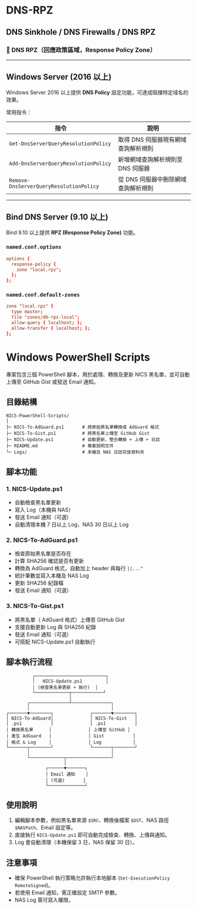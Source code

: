 # DNS-RPZ  
## DNS Sinkhole / DNS Firewalls / DNS RPZ  

### 📌 DNS RPZ（回應政策區域，Response Policy Zone）

---

## Windows Server (2016 以上)  

Windows Server 2016 以上提供 **DNS Policy** 設定功能，可達成阻擋特定域名的效果。  

常用指令：  

| 指令 | 說明 |
|------|------|
| `Get-DnsServerQueryResolutionPolicy` | 取得 DNS 伺服器現有網域查詢解析規則 |
| `Add-DnsServerQueryResolutionPolicy` | 新增網域查詢解析規則至 DNS 伺服器 |
| `Remove-DnsServerQueryResolutionPolicy` | 從 DNS 伺服器中刪除網域查詢解析規則 |

---

## Bind DNS Server (9.10 以上)  

Bind 9.10 以上提供 **RPZ (Response Policy Zone)** 功能。  

### `named.conf.options`  
```conf
options {
  response-policy {
    zone "local.rpz";
  };
};
```

### `named.conf.default-zones`  
```conf
zone "local.rpz" {
  type master;
  file "zones/db-rpz-local";
  allow-query { localhost; };
  allow-transfer { localhost; };
};
```



# Windows PowerShell Scripts

專案包含三個 PowerShell 腳本，用於處理、轉換及更新 NICS 黑名單，並可自動上傳至 GitHub Gist 或發送 Email 通知。

## 目錄結構

```text
NICS-PowerShell-Scripts/
│
├─ NICS-To-AdGuard.ps1       # 將原始黑名單轉換成 AdGuard 格式
├─ NICS-To-Gist.ps1          # 將黑名單上傳至 GitHub Gist
├─ NICS-Update.ps1           # 自動更新，整合轉換 + 上傳 + 日誌
├─ README.md                 # 專案說明文件
└─ Logs/                     # 本機及 NAS 日誌存放資料夾
```

## 腳本功能

### 1. NICS-Update.ps1
- 自動檢查黑名單更新
- 寫入 Log（本機與 NAS）
- 發送 Email 通知（可選）
- 自動清理本機 7 日以上 Log、NAS 30 日以上 Log

### 2. NICS-To-AdGuard.ps1
- 檢查原始黑名單是否存在
- 計算 SHA256 確認是否有更新
- 轉換為 AdGuard 格式，自動加上 header 與每行 `||...^`
- 統計筆數並寫入本機及 NAS Log
- 更新 SHA256 紀錄檔
- 發送 Email 通知（可選）

### 3. NICS-To-Gist.ps1
- 將黑名單（ AdGuard 格式）上傳至 GitHub Gist
- 支援自動更新 Log 與 SHA256 紀錄
- 發送 Email 通知（可選）
- 可搭配 NICS-Update.ps1 自動執行

## 腳本執行流程

```text
          ┌───────────────────────────┐
          │   NICS-Update.ps1         │
          │ (檢查黑名單更新 + 執行)  │
          └─────────────┬────────────┘
                        │
        ┌───────────────┴───────────────┐
        │                               │
┌───────▼────────┐              ┌───────▼────────┐
│ NICS-To-AdGuard│              │ NICS-To-Gist   │
│ .ps1           │              │ .ps1           │
│ 轉換黑名單      │              │ 上傳至 GitHub │
│ 產生 AdGuard   │              │ Gist           │
│ 格式 & Log     │              │ Log            │
└───────┬────────┘              └───────┬────────┘
        │                               │
        └─────────────┬─────────────────┘
                      │
               ┌──────▼───────┐
               │ Email 通知    │
               │ (可選)       │
               └──────────────┘
```

## 使用說明

1. 編輯腳本參數，例如黑名單來源 `$SRC`、轉換後檔案 `$DST`、NAS 路徑 `$NASPath`、Email 設定等。
2. 直接執行 `NICS-Update.ps1` 即可自動完成檢查、轉換、上傳與通知。
3. Log 會自動清理（本機保留 3 日，NAS 保留 30 日）。

## 注意事項

- 確保 PowerShell 執行策略允許執行本地腳本 (`Set-ExecutionPolicy RemoteSigned`)。
- 若使用 Email 通知，需正確設定 SMTP 參數。
- NAS Log 需可寫入權限。

